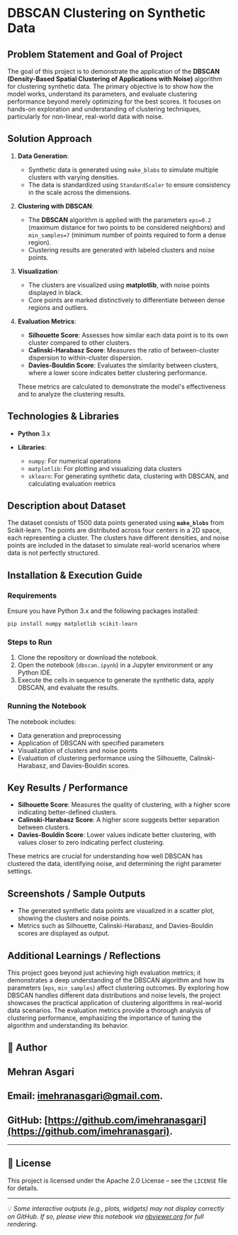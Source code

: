 # DBSCAN Clustering on Synthetic Data

## Problem Statement and Goal of Project

The goal of this project is to demonstrate the application of the **DBSCAN (Density-Based Spatial Clustering of Applications with Noise)** algorithm for clustering synthetic data. The primary objective is to show how the model works, understand its parameters, and evaluate clustering performance beyond merely optimizing for the best scores. It focuses on hands-on exploration and understanding of clustering techniques, particularly for non-linear, real-world data with noise.

## Solution Approach

1. **Data Generation**:

   * Synthetic data is generated using `make_blobs` to simulate multiple clusters with varying densities.
   * The data is standardized using `StandardScaler` to ensure consistency in the scale across the dimensions.

2. **Clustering with DBSCAN**:

   * The **DBSCAN** algorithm is applied with the parameters `eps=0.2` (maximum distance for two points to be considered neighbors) and `min_samples=7` (minimum number of points required to form a dense region).
   * Clustering results are generated with labeled clusters and noise points.

3. **Visualization**:

   * The clusters are visualized using **matplotlib**, with noise points displayed in black.
   * Core points are marked distinctively to differentiate between dense regions and outliers.

4. **Evaluation Metrics**:

   * **Silhouette Score**: Assesses how similar each data point is to its own cluster compared to other clusters.
   * **Calinski-Harabasz Score**: Measures the ratio of between-cluster dispersion to within-cluster dispersion.
   * **Davies-Bouldin Score**: Evaluates the similarity between clusters, where a lower score indicates better clustering performance.

   These metrics are calculated to demonstrate the model's effectiveness and to analyze the clustering results.

## Technologies & Libraries

* **Python** 3.x
* **Libraries**:

  * `numpy`: For numerical operations
  * `matplotlib`: For plotting and visualizing data clusters
  * `sklearn`: For generating synthetic data, clustering with DBSCAN, and calculating evaluation metrics

## Description about Dataset

The dataset consists of 1500 data points generated using **`make_blobs`** from Scikit-learn. The points are distributed across four centers in a 2D space, each representing a cluster. The clusters have different densities, and noise points are included in the dataset to simulate real-world scenarios where data is not perfectly structured.

## Installation & Execution Guide

### Requirements

Ensure you have Python 3.x and the following packages installed:

```bash
pip install numpy matplotlib scikit-learn
```

### Steps to Run

1. Clone the repository or download the notebook.
2. Open the notebook (`dbscan.ipynb`) in a Jupyter environment or any Python IDE.
3. Execute the cells in sequence to generate the synthetic data, apply DBSCAN, and evaluate the results.

### Running the Notebook

The notebook includes:

* Data generation and preprocessing
* Application of DBSCAN with specified parameters
* Visualization of clusters and noise points
* Evaluation of clustering performance using the Silhouette, Calinski-Harabasz, and Davies-Bouldin scores.

## Key Results / Performance

* **Silhouette Score**: Measures the quality of clustering, with a higher score indicating better-defined clusters.
* **Calinski-Harabasz Score**: A higher score suggests better separation between clusters.
* **Davies-Bouldin Score**: Lower values indicate better clustering, with values closer to zero indicating perfect clustering.

These metrics are crucial for understanding how well DBSCAN has clustered the data, identifying noise, and determining the right parameter settings.

## Screenshots / Sample Outputs

* The generated synthetic data points are visualized in a scatter plot, showing the clusters and noise points.
* Metrics such as Silhouette, Calinski-Harabasz, and Davies-Bouldin scores are displayed as output.

## Additional Learnings / Reflections

This project goes beyond just achieving high evaluation metrics; it demonstrates a deep understanding of the DBSCAN algorithm and how its parameters (`eps`, `min_samples`) affect clustering outcomes. By exploring how DBSCAN handles different data distributions and noise levels, the project showcases the practical application of clustering algorithms in real-world data scenarios. The evaluation metrics provide a thorough analysis of clustering performance, emphasizing the importance of tuning the algorithm and understanding its behavior.

## 👤 Author

## Mehran Asgari

## **Email:** [imehranasgari@gmail.com](mailto:imehranasgari@gmail.com).

## **GitHub:** [https://github.com/imehranasgari](https://github.com/imehranasgari).

---

## 📄 License

This project is licensed under the Apache 2.0 License – see the `LICENSE` file for details.

---

💡 *Some interactive outputs (e.g., plots, widgets) may not display correctly on GitHub. If so, please view this notebook via [nbviewer.org](https://nbviewer.org) for full rendering.*

